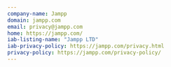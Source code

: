 ```yaml
---
company-name: Jampp
domain: jampp.com
email: privacy@jampp.com
home: https://jampp.com/
iab-listing-name: "Jampp LTD"
iab-privacy-policy: https://jampp.com/privacy.html
privacy-policy: https://jampp.com/privacy-policy/
---
```




